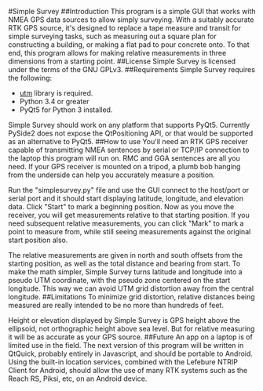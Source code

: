 #Simple Survey
##Introduction
This program is a simple GUI that works with NMEA GPS data sources to allow simply surveying.  With a suitably accurate RTK GPS source, it's designed to replace a tape measure and transit for simple surveying tasks, such as measuring out a square plan for constructing a building, or making a flat pad to pour concrete onto. To that end, this program allows for making relative measurements in three dimensions from a starting point.
##License
Simple Survey is licensed under the terms of the GNU GPLv3.
##Requirements
Simple Survey requires the following:

* [utm](https://pypi.org/project/utm/) library is required.
* Python 3.4 or greater
* PyQt5 for Python 3 installed. 

Simple Survey should work on any platform that supports PyQt5.  Currently PySide2 does not expose the QtPositioning API, or that would be supported as an alternative to PyQt5.
##How to use
You'll need an RTK GPS receiver capable of transmitting NMEA sentences by serial or TCP/IP connection to the laptop this program will run on.  RMC and GGA sentences are all you need. If your GPS receiver is mounted on a tripod, a plumb bob hanging from the underside can help you accurately measure a position.

Run the "simplesurvey.py" file and use the GUI connect to the host/port or serial port and it should start displaying latitude, longitude, and elevation data.  Click "Start" to mark a beginning position.  Now as you move the receiver, you will get measurements relative to that starting position.  If you need subsequent relative measurements, you can click "Mark" to mark a point to measure from, while still seeing measurements against the original start position also.

The relative measurements are given in north and south offsets from the starting position, as well as the total distance and bearing from start. To make the math simpler, Simple Survey turns latitude and longitude into a pseudo UTM coordinate, with the pseudo zone centered on the start longitude. This way we can avoid UTM grid distortion away from the central longitude.
##Limitations
To minimize grid distortion, relative distances being measured are really intended to be no more than hundreds of feet.

Height or elevation displayed by Simple Survey is GPS height above the ellipsoid, not orthographic height above sea level. But for relative measuring it will be as accurate as your GPS source.
##Future
An app on a laptop is of limited use in the field.  The next version of this program will be written in QtQuick, probably entirely in Javascript, and should be portable to Android.  Using the built-in location services, combined with the Lefebure NTRIP Client for Android, should allow the use of many RTK systems such as the Reach RS, Piksi, etc, on an Android device.